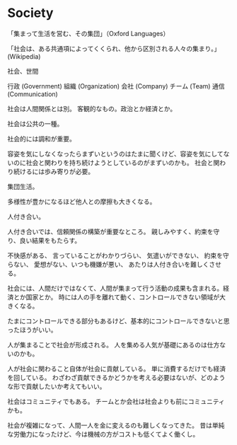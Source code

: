 # Society

「集まって生活を営む、その集団」（Oxford Languages）

「社会は、ある共通項によってくくられ、他から区別される人々の集まり。」(Wikipedia)

社会、世間

行政 (Government)
組織 (Organization)
会社 (Company)
チーム (Team)
通信 (Communication)

社会は人間関係とは別。
客観的なもの。政治とか経済とか。

社会は公共の一種。

社会的には調和が重要。

容姿を気にしなくなったらまずいというのはたまに聞くけど、容姿を気にしてないのに社会と関わりを持ち続けようとしているのがまずいのかも。
社会と関わり続けるには歩み寄りが必要。

集団生活。

多様性が豊かになるほど他人との摩擦も大きくなる。

人付き合い。

人付き合いでは、信頼関係の構築が重要なところ。
親しみやすく、約束を守り、良い結果をもたらす。

不快感がある、
言っていることがわかりづらい、
気遣いができない、
約束を守らない、
愛想がない、いつも機嫌が悪い、
あたりは人付き合いを難しくさせる。

社会には、人間だけではなくて、人間が集まって行う活動の成果も含まれる。経済とか国家とか。
時には人の手を離れて動く、コントロールできない領域が大きくなる。

たまにコントロールできる部分もあるけど、基本的にコントロールできないと思ったほうがいい。

人が集まることで社会が形成される。
人を集める人気が基礎にあるのは仕方ないのかも。

人が社会に関わること自体が社会に貢献している。
単に消費するだけでも経済を回している。
わざわざ貢献できるかどうかを考える必要はないが、どのような形で貢献したいか考えてもいい。

社会はコミュニティでもある。
チームとか会社は社会よりも前にコミュニティかも。

社会が複雑になって、人間一人を金に変えるのも難しくなってきた。
昔は単純な労働力になったけど、今は機械の方がコストも低くてよく働くし。
